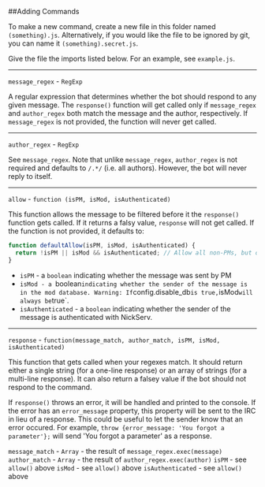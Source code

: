 ##Adding Commands

To make a new command, create a new file in this folder named `(something).js`. Alternatively, if you would like the file to be ignored by git, you can name it `(something).secret.js`.

Give the file the imports listed below. For an example, see `example.js`.

___
`message_regex` - `RegExp`

A regular expression that determines whether the bot should respond to any given message. The `response()` function will get called only if `message_regex` and `author_regex` both match the message and the author, respectively. If `message_regex` is not provided, the function will never get called.

___
`author_regex` - `RegExp`

See `message_regex`. Note that unlike `message_regex`, `author_regex` is not required and defaults to `/.*/` (i.e. all authors). However, the bot will never reply to itself.

___
`allow` - `function (isPM, isMod, isAuthenticated)`

This function allows the message to be filtered before it the `response()` function gets called. If it returns a falsy value, `response` will not get called. If the function is not provided, it defaults to:

```javascript
function defaultAllow(isPM, isMod, isAuthenticated) {
  return !isPM || isMod && isAuthenticated; // Allow all non-PMs, but only allow PMs if the sender is an authenticated mod.
}
```

* `isPM` - a `boolean` indicating whether the message was sent by PM
* `isMod - a `boolean` indicating whether the sender of the message is in the mod database. Warning: If `config.disable_db` is true, `isMod` will always be `true`.
* `isAuthenticated` - a `boolean` indicating whether the sender of the message is authenticated with NickServ.

___
`response` - `function(message_match, author_match, isPM, isMod, isAuthenticated)`

This function that gets called when your regexes match. It should return either a single string (for a one-line response) or an array of strings (for a multi-line response). It can also return a falsey value if the bot should not respond to the command.

If `response()` throws an error, it will be handled and printed to the console. If the error has an `error_message` property, this property will be sent to the IRC in lieu of a response. This could be useful to let the sender know that an error occured. For example, `throw {error_message: 'You forgot a parameter'};` will send 'You forgot a parameter' as a response.

`message_match` - `Array` - the result of `message_regex.exec(message)`
`author_match` - `Array` - the result of `author_regex.exec(author)`
`isPM` - see `allow()` above
`isMod` - see `allow()` above
`isAuthenticated` - see `allow()` above
